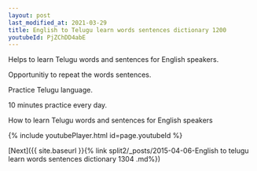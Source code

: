 ```yaml
---
layout: post
last_modified_at: 2021-03-29
title: English to Telugu learn words sentences dictionary 1200 
youtubeId: PjZChDD4abE
---
```

 
 
Helps to learn Telugu words and sentences for English speakers.

Opportunitiy to repeat the words sentences. 

Practice Telugu language. 
 
10 minutes practice every day. 
 
How to learn Telugu words and sentences for English speakers 
 
{% include youtubePlayer.html id=page.youtubeId %}
 
 
[Next]({{ site.baseurl }}{% link  split2/_posts/2015-04-06-English to telugu learn words sentences dictionary 1304 .md%})
 
